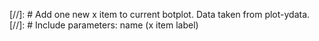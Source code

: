 [//]: # Add one new x item to current botplot. Data taken from plot-ydata.
[//]: # Include parameters: name (x item label)

<script>

data.push({
  y: [
	{%- for yd in {{plot-ydata}} -%}
	  '{{yd}}',
	{%- endfor -%}
	],
  type: 'box',
	name: '{{include.name}}',
})

</script>
